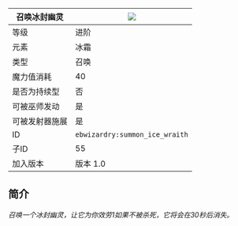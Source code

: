 | 召唤冰封幽灵 |![](https://github.com/Electroblob77/Wizardry/blob/1.12.2/src/main/resources/assets/ebwizardry/textures/spells/summon_ice_wraith.png)|
|---|---|
| 等级 | 进阶 |
| 元素 | 冰霜 |
| 类型 | 召唤 |
| 魔力值消耗 | 40 |
| 是否为持续型 | 否 |
| 可被巫师发动 | 是 |
| 可被发射器施展 | 是 |
| ID | `ebwizardry:summon_ice_wraith` |
| 子ID | 55 |
| 加入版本 | 版本 1.0 |
## 简介
_召唤一个冰封幽灵，让它为你效劳1如果不被杀死，它将会在30秒后消失。_
